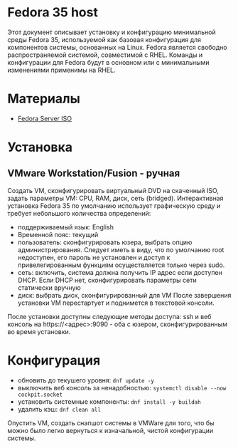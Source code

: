 # Fedora 35 host
Этот документ описывает установку и конфигурацию минимальной среды Fedora 35, используемой как базовая конфигурация для компонентов системы, основанных на Linux.
Fedora является свободно распространяемой системой, совместимой с RHEL. Команды и конфигурации для Fedora будут в основном или с минимальными изменениями применимы на RHEL.

# Материалы
* [Fedora Server ISO](https://getfedora.org/en/server/download/)

# Установка
## VMware Workstation/Fusion - ручная
Создать VM, сконфигурировать виртуальный DVD на скаченный ISO, задать параметры VM: CPU, RAM, диск, сеть (bridged).
Интерактивная установка Fedora 35 по умолчанию использует графическую среду и требует небольшого количества определений:
* поддерживаемый язык: English
* Временной пояс: текущий
* пользователь: сконфигурировать юзера, выбрать опцию администрирования. Следует иметь в виду, что по умолчанию root недоступен, его пароль не установлен и доступ к привелегированным функциям осуществляется только через sudo. 
* сеть: включить, система должна получить IP адрес если доступен DHCP. Если DHCP нет, сконфигурировать параметры сети статически вручную
* диск: выбрать диск, сконфигурированный для VM
После завершения установки VM перестартует и поднимется в текстовой консоли.

После установки доступны следующие методы доступа: ssh и веб консоль на https://<адрес>:9090 - оба с юзером, сконфигурированным во время установки.


# Конфигурация
* обновить до текушего уровня: `dnf update -y`
* выключить веб консоль за ненадобностью: `systemctl disable --now cockpit.socket`
* установить системные компоненты: `dnf install -y buildah`
* удалить кэш: `dnf clean all`

Опустить VM, создать снапшот системы в VMWare для того, что бы можно было легко вернуться к изначальной, чистой конфигурации системы.
